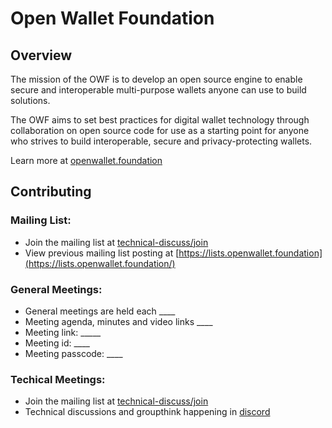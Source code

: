 # Open Wallet Foundation

## Overview

The mission of the OWF is to develop an open source engine to enable secure and interoperable multi-purpose wallets anyone can use to build solutions.

The OWF aims to set best practices for digital wallet technology through collaboration on open source code for use as a starting point for anyone who strives to build interoperable, secure and privacy-protecting wallets.

Learn more at [openwallet.foundation](https://openwallet.foundation/)

## Contributing

### Mailing List:
 - Join the mailing list at [technical-discuss/join](https://lists.openwallet.foundation/g/technical-discuss/join)
 - View previous mailing list posting at [https://lists.openwallet.foundation](https://lists.openwallet.foundation/)

### General Meetings:
- General meetings are held each ____
- Meeting agenda, minutes and video links ____
- Meeting link: _____
- Meeting id: ____
- Meeting passcode: ____


### Techical Meetings:
 - Join the mailing list at [technical-discuss/join](https://lists.openwallet.foundation/g/technical-discuss/join)
 - Technical discussions and groupthink happening in [discord](https://discord.gg/x7JPyqbtgz)
